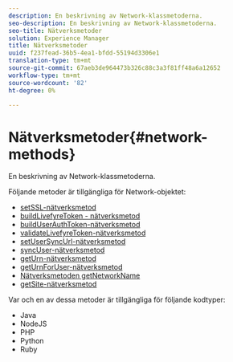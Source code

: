```yaml
---
description: En beskrivning av Network-klassmetoderna.
seo-description: En beskrivning av Network-klassmetoderna.
seo-title: Nätverksmetoder
solution: Experience Manager
title: Nätverksmetoder
uuid: f237fead-36b5-4ea1-bfdd-55194d3306e1
translation-type: tm+mt
source-git-commit: 67aeb3de964473b326c88c3a3f81ff48a6a12652
workflow-type: tm+mt
source-wordcount: '82'
ht-degree: 0%

---
```



# Nätverksmetoder{#network-methods}

En beskrivning av Network-klassmetoderna.

Följande metoder är tillgängliga för Network-objektet:

* [setSSL-nätverksmetod](#r_setssl_method)
* [buildLivefyreToken - nätverksmetod](#r_buildlivefyretoken_method)
* [buildUserAuthToken-nätverksmetod](#r_builduserauthtoken_method)
* [validateLivefyreToken-nätverksmetod](#validatelivefyretoken_method)
* [setUserSyncUrl-nätverksmetod](#r_setusersyncurl_method)
* [syncUser-nätverksmetod](#r_syncuser_method)
* [getUrn-nätverksmetod](#r_geturn_method)
* [getUrnForUser-nätverksmetod](#r_geturnforuser_method)
* [Nätverksmetoden getNetworkName](#r_getnetworkname_method)
* [getSite-nätverksmetod](#r_getsite_method)

Var och en av dessa metoder är tillgängliga för följande kodtyper:

* Java
* NodeJS
* PHP
* Python
* Ruby

